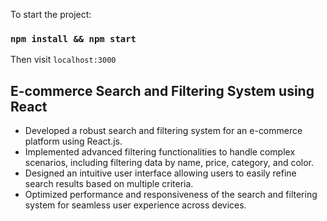 
To start the project:

### `npm install && npm start`

Then visit `localhost:3000`

## E-commerce Search and Filtering System using React

* Developed a robust search and filtering system for an e-commerce platform using React.js.
* Implemented advanced filtering functionalities to handle complex scenarios, including filtering data by name, price, category, and color.
* Designed an intuitive user interface allowing users to easily refine search results based on multiple criteria.
* Optimized performance and responsiveness of the search and filtering system for seamless user experience across devices.
